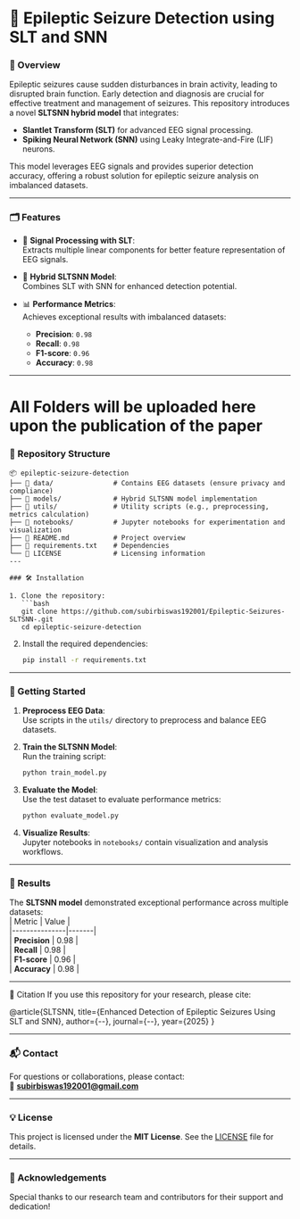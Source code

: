 
# 🧠 Epileptic Seizure Detection using SLT and SNN

### 🚀 Overview  
Epileptic seizures cause sudden disturbances in brain activity, leading to disrupted brain function. Early detection and diagnosis are crucial for effective treatment and management of seizures. This repository introduces a novel **SLTSNN hybrid model** that integrates:  
- **Slantlet Transform (SLT)** for advanced EEG signal processing.  
- **Spiking Neural Network (SNN)** using Leaky Integrate-and-Fire (LIF) neurons.  

This model leverages EEG signals and provides superior detection accuracy, offering a robust solution for epileptic seizure analysis on imbalanced datasets.

---

### 🗂 Features  
- 🧪 **Signal Processing with SLT**:  
  Extracts multiple linear components for better feature representation of EEG signals.  

- 🧠 **Hybrid SLTSNN Model**:  
  Combines SLT with SNN for enhanced detection potential.  

- 📊 **Performance Metrics**:  
  Achieves exceptional results with imbalanced datasets:  
  - **Precision**: `0.98`  
  - **Recall**: `0.98`  
  - **F1-score**: `0.96`  
  - **Accuracy**: `0.98`  

---
# All Folders will be uploaded here upon the publication of the paper
### 📂 Repository Structure  
```plaintext
📦 epileptic-seizure-detection
├── 📁 data/               # Contains EEG datasets (ensure privacy and compliance)
├── 📁 models/             # Hybrid SLTSNN model implementation
├── 📁 utils/              # Utility scripts (e.g., preprocessing, metrics calculation)
├── 📁 notebooks/          # Jupyter notebooks for experimentation and visualization
├── 📜 README.md           # Project overview
├── 📜 requirements.txt    # Dependencies
└── 📜 LICENSE             # Licensing information
---

### 🛠️ Installation  

1. Clone the repository:  
   ```bash
   git clone https://github.com/subirbiswas192001/Epileptic-Seizures-SLTSNN-.git
   cd epileptic-seizure-detection
   ```

2. Install the required dependencies:  
   ```bash
   pip install -r requirements.txt
   ```

---

### 🚀 Getting Started  

1. **Preprocess EEG Data**:  
   Use scripts in the `utils/` directory to preprocess and balance EEG datasets.  

2. **Train the SLTSNN Model**:  
   Run the training script:  
   ```bash
   python train_model.py
   ```

3. **Evaluate the Model**:  
   Use the test dataset to evaluate performance metrics:  
   ```bash
   python evaluate_model.py
   ```

4. **Visualize Results**:  
   Jupyter notebooks in `notebooks/` contain visualization and analysis workflows.  

---

### 🧪 Results  
The **SLTSNN model** demonstrated exceptional performance across multiple datasets:  
| Metric        | Value |  
|---------------|-------|  
| **Precision** | 0.98  |  
| **Recall**    | 0.98  |  
| **F1-score**  | 0.96  |  
| **Accuracy**  | 0.98  |  

---

📖 Citation
If you use this repository for your research, please cite:

@article{SLTSNN,
  title={Enhanced Detection of Epileptic Seizures Using SLT and SNN},
  author={--},
  journal={--},
  year={2025}
}

---

### 📬 Contact  
For questions or collaborations, please contact:  
📩 **subirbiswas192001@gmail.com**  

---

### 💡 License  
This project is licensed under the **MIT License**. See the [LICENSE](LICENSE) file for details.  

---

### 🌟 Acknowledgements  
Special thanks to our research team and contributors for their support and dedication!

